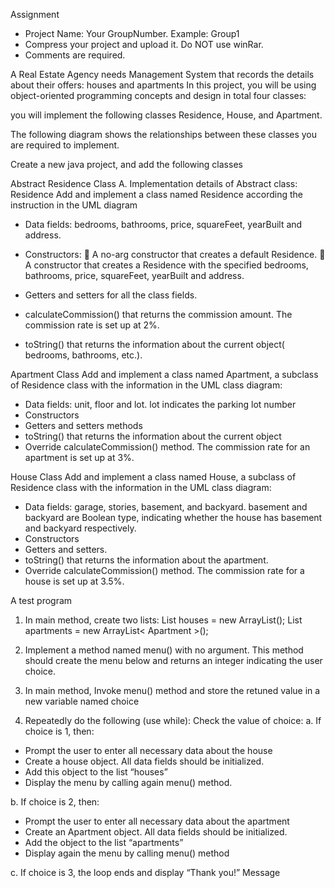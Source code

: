 Assignment 


-	Project Name: Your GroupNumber. Example: Group1
-	Compress your project and upload it. Do NOT use winRar.
-	Comments are required.



A Real Estate Agency needs Management System that records the details about their offers: houses and apartments
In this project, you will be using object-oriented programming concepts and design in total four classes:

you will implement the following classes Residence, House, and Apartment. 

The following diagram shows the relationships between these classes you are required to implement.

 




Create a new java project, and add the following classes


Abstract Residence Class
A.	Implementation details of Abstract class: Residence 
Add and implement a class named Residence according the instruction in the UML diagram
-	Data fields: bedrooms, bathrooms, price, squareFeet, yearBuilt and address.
-	Constructors:
	A no-arg constructor that creates a default Residence.
	A constructor that creates a Residence with the specified bedrooms, bathrooms, price, squareFeet, yearBuilt and address.

-	Getters and setters for all the class fields.
-	calculateCommission() that returns the commission amount. The commission rate is set up at 2%.
-	toString() that returns the information about the current object( bedrooms, bathrooms, etc.).

Apartment Class
Add and implement a class named Apartment, a subclass of Residence class with the information in the UML class diagram:
-	Data fields: unit, floor and lot.  lot indicates the parking lot number
-	Constructors
-	Getters and setters methods
-	toString() that returns the information about the current object
-	Override calculateCommission() method. The commission rate for an apartment is set up at 3%.

House Class
Add and implement a class named House, a subclass of Residence class with the information in the UML class diagram:
-	Data fields: garage, stories, basement, and backyard.  basement and backyard are Boolean type, indicating whether the house has basement and backyard respectively.
-	Constructors
-	Getters and setters.
-	toString() that returns the information about the apartment.
-	Override calculateCommission() method. The commission rate for a house is set up at 3.5%.


A test program 

1.	In main method, create two lists:
List<House> houses = new ArrayList<House>();
List<Apartment> apartments = new ArrayList< Apartment >();

2.	Implement a method named menu() with no argument. This method should create the menu below and returns an integer indicating the user choice. 

 

3.	In main method, Invoke menu() method and store the retuned value in a new variable named choice
4.	Repeatedly do the following (use while):
Check the value of choice:
a.	If choice is 1, then:
-	Prompt the user to enter all necessary data about the house 
-	Create a house object. All data fields should be initialized.
-	Add this object to the list “houses” 
-	Display the menu by calling again menu() method.

b.	If choice is 2, then:
-	 Prompt the user to enter all necessary data about the apartment
-	Create an Apartment object. All data fields should be initialized.
-	Add the object to the list “apartments”
-	Display again the menu by calling menu() method

c.	If choice is 3, the loop ends and display “Thank you!” Message


  
